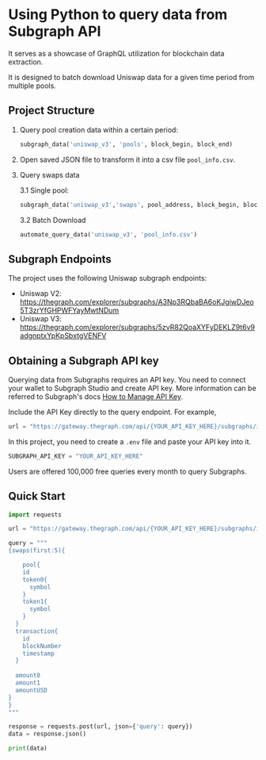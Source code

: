 # Using Python to query data from Subgraph API

It serves as a showcase of GraphQL utilization for blockchain data extraction.

It is designed to batch download Uniswap data for a given time period from multiple pools.

## Project Structure
1. Query pool creation data within a certain period:
    ```python
    subgraph_data('uniswap_v3', 'pools', block_begin, block_end)
    ```
2. Open saved JSON file to transform it into a csv file `pool_info.csv`.

3. Query swaps data
    
    3.1 Single pool:
    ```python
    subgraph_data('uniswap_v3','swaps', pool_address, block_begin, block_end)
    ```
   
    3.2 Batch Download
    ```python
    automate_query_data('uniswap_v3', 'pool_info.csv')
    ```
    

## Subgraph Endpoints
The project uses the following Uniswap subgraph endpoints:

- Uniswap V2: https://thegraph.com/explorer/subgraphs/A3Np3RQbaBA6oKJgiwDJeo5T3zrYfGHPWFYayMwtNDum
- Uniswap V3: https://thegraph.com/explorer/subgraphs/5zvR82QoaXYFyDEKLZ9t6v9adgnptxYpKpSbxtgVENFV

## Obtaining a Subgraph API key
Querying data from Subgraphs requires an API key. You need to connect your wallet to Subgraph Studio and create API key. More information can be referred to Subgraph's docs [How to Manage API Key](https://thegraph.com/docs/en/subgraphs/querying/managing-api-keys/).


Include the API Key directly to the query endpoint. For example,

```python
url = "https://gateway.thegraph.com/api/{YOUR_API_KEY_HERE}/subgraphs/id/A3Np3RQbaBA6oKJgiwDJeo5T3zrYfGHPWFYayMwtNDum"
```
In this project, you need to create a `.env` file and paste your API key into it.

```python 
SUBGRAPH_API_KEY = "YOUR_API_KEY_HERE"
```

Users are offered 100,000 free queries every month to query Subgraphs.

## Quick Start

```python
import requests

url = "https://gateway.thegraph.com/api/{YOUR_API_KEY_HERE}/subgraphs/id/5zvR82QoaXYFyDEKLZ9t6v9adgnptxYpKpSbxtgVENFV"

query = """
{swaps(first:5){

    pool{
    id
    token0{
      symbol
    }
    token1{
      symbol
    }
  }
  transaction{
    id
    blockNumber
    timestamp
  }
  
  amount0
  amount1
  amountUSD
}
}
"""

response = requests.post(url, json={'query': query})
data = response.json()

print(data)

```


